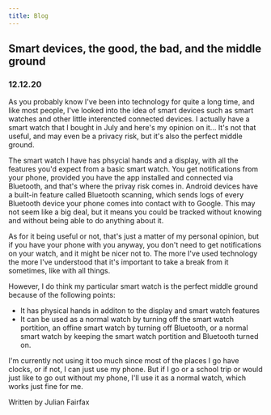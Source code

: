 ```yaml
---
title: Blog
---
```



## Smart devices, the good, the bad, and the middle ground
### 12.12.20

As you probably know I've been into technology for quite a long time, and like most people, I've looked into the idea of smart devices such as smart watches and other little interencted connected devices. I actually have a smart watch that I bought in July and here's my opinion on it... It's not that useful, and may even be a privacy risk, but it's also the perfect middle ground.

The smart watch I have has phsycial hands and a display, with all the features you'd expect from a basic smart watch. You get notifications from your phone, provided you have the app installed and connected via Bluetooth, and that's where the privay risk comes in. Android devices have a built-in feature called Bluetooth scanning, which sends logs of every Bluetooth device your phone comes into contact with to Google. This may not seem like a big deal, but it means you could be tracked without knowing and without being able to do anything about it.

As for it being useful or not, that's just a matter of my personal opinion, but if you have your phone with you anyway, you don't need to get notifications on your watch, and it might be nicer not to. The more I've used technology the more I've understood that it's important to take a break from it sometimes, like with all things.

However, I do think my particular smart watch is the perfect middle ground because of the following points:
- It has physical hands in additon to the display and smart watch features
- It can be used as a normal watch by turning off the smart watch portition, an offine smart watch by turning off Bluetooth, or a normal smart watch by keeping the smart watch portition and Bluetooth turned on.

I'm currently not using it too much since most of the places I go have clocks, or if not, I can just use my phone. But if I go or a school trip or would just like to go out without my phone, I'll use it as a normal watch, which works just fine for me.

Written by Julian Fairfax